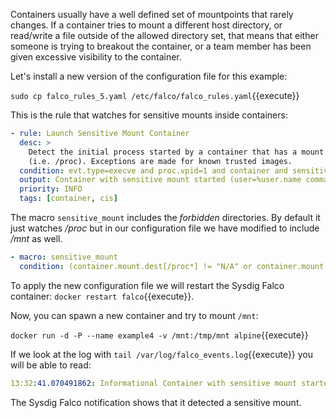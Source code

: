 Containers usually have a well defined set of mountpoints that rarely changes. If a container tries to mount a different host directory, or read/write a file outside of the allowed directory set, that means that either someone is trying to breakout the container, or a team member has been given excessive visibility to the container.

Let's install a new version of the configuration file for this example:

`sudo cp falco_rules_5.yaml /etc/falco/falco_rules.yaml`{{execute}}

This is the rule that watches for sensitive mounts inside containers:

```yaml
- rule: Launch Sensitive Mount Container
  desc: >
    Detect the initial process started by a container that has a mount from a sensitive host directory
    (i.e. /proc). Exceptions are made for known trusted images.
  condition: evt.type=execve and proc.vpid=1 and container and sensitive_mount and not trusted_containers
  output: Container with sensitive mount started (user=%user.name command=%proc.cmdline %container.info)
  priority: INFO
  tags: [container, cis]
```

The macro `sensitive_mount` includes the _forbidden_ directories. By default it just watches _/proc_ but in our configuration file we have modified to include _/mnt_ as well.

```yaml
- macro: sensitive_mount
  condition: (container.mount.dest[/proc*] != "N/A" or container.mount.dest[/mnt*] != "N/A")
```

To apply the new configuration file we will restart the Sysdig Falco container: `docker restart falco`{{execute}}.

Now, you can spawn a new container and try to mount `/mnt`:

`docker run -d -P --name example4 -v /mnt:/tmp/mnt alpine`{{execute}}

If we look at the log with `tail /var/log/falco_events.log`{{execute}} you will be able to read:

```yaml
13:32:41.070491862: Informational Container with sensitive mount started (user=root command=sh -g daemon off; example4 (id=c46fa3bf0651))
```

The Sysdig Falco notification shows that it detected a sensitive mount.
